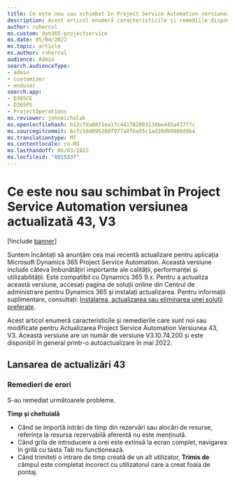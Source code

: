 ```yaml
---
title: Ce este nou sau schimbat în Project Service Automation versiunea actualizată 43, V3
description: Acest articol enumeră caracteristicile și remediile disponibile în Microsoft Dynamics 365 Project Service Automation Actualizați versiunea 43, V3.
author: ruhercul
ms.custom: dyn365-projectservice
ms.date: 05/04/2022
ms.topic: article
ms.author: ruhercul
audience: Admin
search.audienceType:
- admin
- customizer
- enduser
search.app:
- D365CE
- D365PS
- ProjectOperations
ms.reviewer: johnmichalak
ms.openlocfilehash: b12cfda08f1ea1fc441782003130be445a437f7c
ms.sourcegitcommit: 6cfc50d89528df977a8f6a55c1ad39d99800d9b4
ms.translationtype: MT
ms.contentlocale: ro-RO
ms.lasthandoff: 06/03/2022
ms.locfileid: "8915337"
---
```

# <a name="whats-new-or-changed-in-project-service-automation-update-release-43-v3"></a>Ce este nou sau schimbat în Project Service Automation versiunea actualizată 43, V3

[!include [banner](../includes/psa-now-project-operations.md)]

Suntem încântați să anunțăm cea mai recentă actualizare pentru aplicația Microsoft Dynamics 365 Project Service Automation. Această versiune include câteva îmbunătățiri importante ale calității, performanței și utilizabilității. Este compatibil cu Dynamics 365 9.x. Pentru a actualiza această versiune, accesați pagina de soluții online din Centrul de administrare pentru Dynamics 365 și instalați actualizarea. Pentru informații suplimentare, consultați: [Instalarea, actualizarea sau eliminarea unei soluții preferate](/power-platform/admin/install-remove-preferred-solution).

Acest articol enumeră caracteristicile și remedierile care sunt noi sau modificate pentru Actualizarea Project Service Automation Versiunea 43, V3. Această versiune are un număr de versiune V3.10.74.200 și este disponibil în general printr-o autoactualizare în mai 2022.

## <a name="update-release-43"></a>Lansarea de actualizări 43

### <a name="bug-fixes"></a>Remedieri de erori

S-au remediat următoarele probleme.


**Timp și cheltuială**

- Când se importă intrări de timp din rezervări sau alocări de resurse, referința la resursa rezervabilă aferentă nu este menținută.
- Când grila de introducere a orei este extinsă la ecran complet, navigarea în grilă cu tasta Tab nu funcționează.
- Când trimiteți o intrare de timp creată de un alt utilizator, **Trimis de** câmpul este completat incorect cu utilizatorul care a creat foaia de pontaj.
